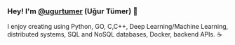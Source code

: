 ### Hey! I'm [@ugurtumer](https://www.linkedin.com/in/u%C4%9Fur-t%C3%BCmer-9a01141b4/) (Uğur Tümer) 👋

I enjoy creating using Python, GO, C,C++, Deep Learning/Machine Learning, distributed systems, SQL and NoSQL databases, Docker, backend APIs. ☕
